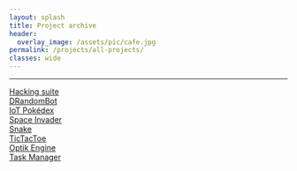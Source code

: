 ```yaml
---
layout: splash
title: Project archive
header:
  overlay_image: /assets/pic/cafe.jpg
permalink: /projects/all-projects/
classes: wide
---
```

<hr>
<a href="/hacking-tools/">Hacking suite</a><br>
<a href="/drandombot/">DRandomBot</a><br>
<a href="/iot-pokedex/">IoT Pokédex</a><br>
<a href="/space-invader/">Space Invader</a><br>
<a href="/snake/">Snake</a><br>
<a href="/tictactoe/">TicTacToe</a><br>
<a href="/optik-engine/">Optik Engine</a><br>
<a href="/task-manager/">Task Manager</a><br> 

